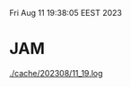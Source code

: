 Fri Aug 11 19:38:05 EEST 2023
# JAM
<a href='./cache/202308/11_19.log'>./cache/202308/11_19.log</a>
